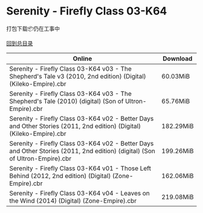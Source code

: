# Serenity - Firefly Class 03-K64

打包下载📦仍在工事中

[回到总目录](/Catalogs.md)







Online | Download
--- | ---
Serenity - Firefly Class 03-K64 v03 - The Shepherd's Tale v3 (2010, 2nd edition) (Digital) (Kileko-Empire).cbr | 60.03MiB
Serenity - Firefly Class 03-K64 v03 - The Shepherd's Tale (2010) (digital) (Son of Ultron-Empire).cbr | 65.76MiB
Serenity - Firefly Class 03-K64 v02 - Better Days and Other Stories (2011, 2nd edition) (Digital) (Kileko-Empire).cbr | 182.29MiB
Serenity - Firefly Class 03-K64 v02 - Better Days and Other Stories (2011, 2nd edition) (digital) (Son of Ultron-Empire).cbr | 199.26MiB
Serenity - Firefly Class 03-K64 v01 - Those Left Behind (2012, 2nd edition) (Digital) (Zone-Empire).cbr | 162.06MiB
Serenity - Firefly Class 03-K64 v04 - Leaves on the Wind (2014) (Digital) (Zone-Empire).cbr | 219.08MiB
